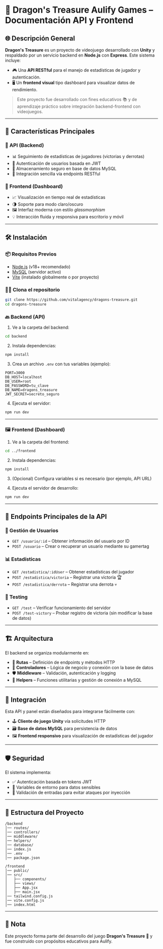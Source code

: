 
# 🐉 Dragon's Treasure Aulify Games – Documentación API y Frontend

## 🌐 Descripción General

**Dragon's Treasure** es un proyecto de videojuego desarrollado con **Unity** y respaldado por un servicio backend en **Node.js** con **Express**. Este sistema incluye:

- 🎮 Una **API RESTful** para el manejo de estadísticas de jugador y autenticación.
- 🖥️ Un **frontend visual** tipo dashboard para visualizar datos de rendimiento.

> Este proyecto fue desarrollado con fines educativos 📚 y de aprendizaje práctico sobre integración backend-frontend con videojuegos.

---

## 🚀 Características Principales

### 🔧 API (Backend)

- 📊 Seguimiento de estadísticas de jugadores (victorias y derrotas)
- 🔐 Autenticación de usuarios basada en JWT
- 💾 Almacenamiento seguro en base de datos MySQL
- 🔌 Integración sencilla vía endpoints RESTful

### 💎 Frontend (Dashboard)

- 📈 Visualización en tiempo real de estadísticas
- 🌗 Soporte para modo claro/oscuro
- 🖼️ Interfaz moderna con estilo *glassmorphism*
- 💡 Interacción fluida y responsiva para escritorio y móvil

---

## 🛠️ Instalación

### 📦 Requisitos Previos

- [Node.js](https://nodejs.org/) (v18+ recomendado)
- [MySQL](https://www.mysql.com/) (servidor activo)
- [Vite](https://vitejs.dev/) (instalado globalmente o por proyecto)

### 🐱‍💻 Clona el repositorio

```bash
git clone https://github.com/vitalagency/dragons-treasure.git
cd dragons-treasure
```

### 🔙 Backend (API)

1. Ve a la carpeta del backend:

```bash
cd backend
```

2. Instala dependencias:

```bash
npm install
```

3. Crea un archivo `.env` con tus variables (ejemplo):

```
PORT=3000
DB_HOST=localhost
DB_USER=root
DB_PASSWORD=tu_clave
DB_NAME=dragons_treasure
JWT_SECRET=secreto_seguro
```

4. Ejecuta el servidor:

```bash
npm run dev
```

---

### 🖼️ Frontend (Dashboard)

1. Ve a la carpeta del frontend:

```bash
cd ../frontend
```

2. Instala dependencias:

```bash
npm install
```

3. (Opcional) Configura variables si es necesario (por ejemplo, API URL)

4. Ejecuta el servidor de desarrollo:

```bash
npm run dev
```

---

## 🔌 Endpoints Principales de la API

### 👤 Gestión de Usuarios

- `GET /usuario/:id` – Obtener información del usuario por ID
- `POST /usuario` – Crear o recuperar un usuario mediante su gamertag

### 📊 Estadísticas

- `GET /estadistica/:idUser` – Obtener estadísticas del jugador
- `POST /estadistica/victoria` – Registrar una victoria 🏆
- `POST /estadistica/derrota` – Registrar una derrota 💀

### 🧪 Testing

- `GET /test` – Verificar funcionamiento del servidor
- `POST /test-victory` – Probar registro de victoria (sin modificar la base de datos)

---

## 🏗️ Arquitectura

El backend se organiza modularmente en:

- 📁 **Rutas** – Definición de endpoints y métodos HTTP
- 🧠 **Controladores** – Lógica de negocio y conexión con la base de datos
- 🛡️ **Middleware** – Validación, autenticación y logging
- 🔧 **Helpers** – Funciones utilitarias y gestión de conexión a MySQL

---

## 🔄 Integración

Esta API y panel están diseñados para integrarse fácilmente con:

- 🕹️ **Cliente de juego Unity** vía solicitudes HTTP
- 🗃️ **Base de datos MySQL** para persistencia de datos
- 🖼️ **Frontend responsivo** para visualización de estadísticas del jugador

---

## 🛡️ Seguridad

El sistema implementa:

- ✅ Autenticación basada en tokens JWT
- 🔐 Variables de entorno para datos sensibles
- 🧹 Validación de entradas para evitar ataques por inyección

---

## 📁 Estructura del Proyecto

```
/backend
│── routes/
│── controllers/
│── middleware/
│── helpers/
│── database/
│── index.js
│── .env
│── package.json

/frontend
│── public/
│── src/
│   ├── components/
│   ├── views/
│   ├── App.jsx
│   ├── main.jsx
│── tailwind.config.js
│── vite.config.js
│── index.html
```

---

## 📌 Nota

Este proyecto forma parte del desarrollo del juego **Dragon's Treasure** 🐉 y fue construido con propósitos educativos para Aulify.
